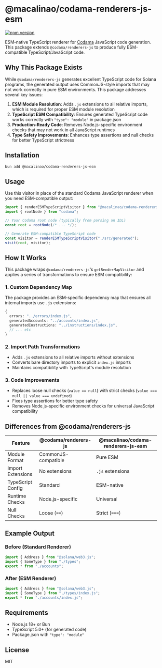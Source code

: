 # @macalinao/codama-renderers-js-esm

[![npm version](https://img.shields.io/npm/v/@macalinao/codama-renderers-js-esm.svg)](https://www.npmjs.com/package/@macalinao/codama-renderers-js-esm)

ESM-native TypeScript renderer for [Codama](https://github.com/codama-idl/codama) JavaScript code generation. This package extends `@codama/renderers-js` to produce fully ESM-compatible TypeScript/JavaScript code.

## Why This Package Exists

While `@codama/renderers-js` generates excellent TypeScript code for Solana programs, the generated output uses CommonJS-style imports that may not work correctly in pure ESM environments. This package addresses several key issues:

1. **ESM Module Resolution**: Adds `.js` extensions to all relative imports, which is required for proper ESM module resolution
2. **TypeScript ESM Compatibility**: Ensures generated TypeScript code works correctly with `"type": "module"` in package.json
3. **Production-Ready Code**: Removes Node.js-specific environment checks that may not work in all JavaScript runtimes
4. **Type Safety Improvements**: Enhances type assertions and null checks for better TypeScript strictness

## Installation

```bash
bun add @macalinao/codama-renderers-js-esm
```

## Usage

Use this visitor in place of the standard Codama JavaScript renderer when you need ESM-compatible output:

```typescript
import { renderESMTypeScriptVisitor } from "@macalinao/codama-renderers-js-esm";
import { rootNode } from "codama";

// Your Codama root node (typically from parsing an IDL)
const root = rootNode(/* ... */);

// Generate ESM-compatible TypeScript code
const visitor = renderESMTypeScriptVisitor("./src/generated");
visit(root, visitor);
```

## How It Works

This package wraps `@codama/renderers-js`'s `getRenderMapVisitor` and applies a series of transformations to ensure ESM compatibility:

### 1. Custom Dependency Map

The package provides an ESM-specific dependency map that ensures all internal imports use `.js` extensions:

```typescript
{
  errors: "../errors/index.js",
  generatedAccounts: "../accounts/index.js",
  generatedInstructions: "../instructions/index.js",
  // ... etc
}
```

### 2. Import Path Transformations

- Adds `.js` extensions to all relative imports without extensions
- Converts bare directory imports to explicit `index.js` imports
- Maintains compatibility with TypeScript's module resolution

### 3. Code Improvements

- Replaces loose null checks (`value == null`) with strict checks (`value === null || value === undefined`)
- Fixes type assertions for better type safety
- Removes Node.js-specific environment checks for universal JavaScript compatibility

## Differences from @codama/renderers-js

| Feature | @codama/renderers-js | @macalinao/codama-renderers-js-esm |
|---------|----------------------|-------------------------------------|
| Module Format | CommonJS-compatible | Pure ESM |
| Import Extensions | No extensions | `.js` extensions |
| TypeScript Config | Standard | ESM-native |
| Runtime Checks | Node.js-specific | Universal |
| Null Checks | Loose (`==`) | Strict (`===`) |

## Example Output

### Before (Standard Renderer)
```typescript
import { Address } from "@solana/web3.js";
import { SomeType } from "./types";
export * from "./accounts";
```

### After (ESM Renderer)
```typescript
import { Address } from "@solana/web3.js";
import { SomeType } from "./types/index.js";
export * from "./accounts/index.js";
```

## Requirements

- Node.js 18+ or Bun
- TypeScript 5.0+ (for generated code)
- Package.json with `"type": "module"`

## License

MIT